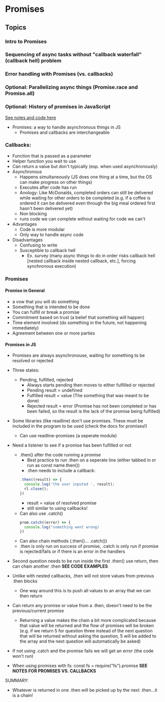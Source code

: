 # Promises

## Topics
 ### Intro to Promises
 ### Sequencing of async tasks without "callback waterfall" (callback hell) problem
 ### Error handling with Promises (vs. callbacks)
 ### Optional: Parallelizing async things (Promise.race and Promise.all)
 ### Optional: History of promises in JavaScript

[See notes and code here](https://github.com/tborsa/lectures/tree/master/week2/day4)

* Promises: a way to handle asynchronous things in JS
  * Promises and callbacks are interchangeable

### Callbacks: 
  * Function that is passed as a parameter
  * Helper function you wait to use
  * Can return a value but don't typically (esp. when used asynchronously)
  * Asynchronous
    * Happens simultaneously (JS does one thing at a time, but the OS can make progress on other things)
    * Executes after code has run
    * Anology: Like McDonalds, completed orders can still be delivered while waiting for other orders to be completed (e.g. if a coffee is ordered it can be delivered even through the big meal ordered first hasn't been delivered yet)
    * Non blocking
    * runs code we can complete without waiting for code we can't
  * Advantages
    * Code is more modular
    * Only way to handle async code
  * Disadvantages
    * Confusing to write
    * Susceptible to callback hell
      * Ex. survey (many async things to do in order risks callback hell [nested callback inside nested callback, etc.], forcing synchronous execution)

### Promises
  #### Promise in General
  * a vow that you will do something
  * Something that is intended to be done
  * You can fulfill or break a promise
  * Commitment based on trust (a belief that something will happen)
  * Time element involved (do something in the future, not happening immediately)
  * Agreement between one or more parties
  #### Promises in JS
  * Promises are always asynchronouse, waiting for something to be resolved or rejected
  * Three states:
    * Pending, fulfilled, rejected
      * Always starts pending then moves to either fulfilled or rejected
      * Pending result = undefined
      * Fulfilled result = value (The something that was meant to be done)
      * Rejected result = error (Promise has not been completed or has been failed, so the result is the lack of the promise being fulfilled)
  * Some libraries (like readline) don't use promises. These must be included in the program to be used (check the docs for promises!)
    * Can use readline-promises (a seperate module)
  * Need a listener to see if a promise has been fulfilled or not
    * .then() after the code running a promise
      * Best practice to run .then on a seperate line (either tabbed in or run as const name.then())
      * .then needs to include a callback:
      ```javascript
      .then((result) => {
        console.log('the user inputed ', result);
        rl.close();
      })
      ```
      * result = value of resolved promise
      * still similar to using callbacks!
    * Can also use .catch()
      ```javascript
      prom.catch((error) => {
        console.log("something went wrong)
      })
      ```
    * Can also chain methods (.then()... .catch())
    * .then is only run on success of promise, .catch is only run if promise is rejected/fails or if there is an error in the handlers
  * Second question needs to be run inside the first .then() use return, then can chain another .then
    **SEE CODE EXAMPLES**

* Unlike with nested callbacks, .then will not store values from previous .then blocks
  * One way around this is to push all values to an array that we can then return

* Can return any promise or value from a .then, doesn't need to be the previous/current promise
  * Returning a value makes the chain a bit more complicated because that value will be returned and the flow of promises will be broken (e.g. if we return 5 for question three instead of the next question that will be returned without asking the question, 5 will be added to the array and the next question will automatically be asked)

* If not using .catch and the promise fails we will get an error (the code won't run)

* When using promises with fs: const fs = require("fs").promise
**SEE NOTES FOR PROMISES VS. CALLBACKS**

SUMMARY: 
* Whatever is returned in one .then will be picked up by the next .then...it is a chain!